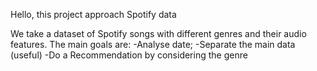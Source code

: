 Hello, this project approach Spotify data

We take a dataset of Spotify songs with different genres and their audio features.
The main goals are:
-Analyse date;
-Separate the main data (useful)
-Do a Recommendation by considering the genre
